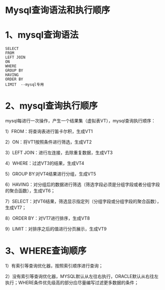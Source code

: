 # Mysql查询语法和执行顺序

# 1、mysql查询语法

```
SELECT
FROM
LEFT JOIN
ON
WHERE
GROUP BY
HAVING
ORDER BY
LIMIT  --mysql专用

```

# 2、mysql查询执行顺序

mysql每进行一次操作，产生一个结果集（虚拟表VT），mysql查询执行顺序：

1）FROM：将查询表进行笛卡尔积，生成VT1

2）ON：将VT1按照条件进行筛选，生成VT2

3）LEFT JOIN：进行左连接，去除重复数据，生成VT3

4）WHERE：过滤VT3的结果，生成VT4

5）GROUP BY:对VT4结果进行分组，生成VT5

6）HAVING：对分组后的数据进行筛选（筛选字段必须是分组字段或者分组字段的聚合函数），生成VT6；

7）SELECT：对VT6结果，筛选显示指定列（分组字段或分组字段的聚合函数），生成VT7；

8）ORDER BY：对VT7进行排序，生成VT8

9）LIMIT：对排序之后的值进行分页展示，生成VT9

# 3、WHERE查询顺序

1）有索引等查询优化器，按照索引顺序进行查询；

2）没有索引等查询优化器，MYSQL默认从左往右执行，ORACLE默认从右往左执行；WHERE条件优先级高的部分应尽量编写过滤更多数据的条件；